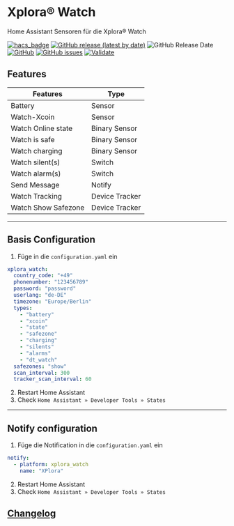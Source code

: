# Xplora® Watch

Home Assistant Sensoren für die Xplora® Watch

[![hacs_badge](https://img.shields.io/badge/HACS-Default-orange.svg)](https://github.com/custom-components/hacs)
[![GitHub release (latest by date)](https://img.shields.io/github/v/release/Ludy87/xplora_watch)](https://github.com/Ludy87/xplora_watch/releases)
![GitHub Release Date](https://img.shields.io/github/release-date/Ludy87/xplora_watch)
[![GitHub](https://img.shields.io/github/license/Ludy87/xplora_watch)](LICENSE)
[![GitHub issues](https://img.shields.io/github/issues/Ludy87/xplora_watch)](https://github.com/Ludy87/xplora_watch/issues)
[![Validate](https://github.com/Ludy87/xplora_watch/actions/workflows/validate.yaml/badge.svg)](https://github.com/Ludy87/xplora_watch/actions/workflows/validate.yaml)

## Features

Features | Type
---|---
Battery | Sensor
Watch-Xcoin | Sensor
Watch Online state | Binary Sensor
Watch is safe | Binary Sensor
Watch charging | Binary Sensor
Watch silent(s) | Switch
Watch alarm(s) | Switch
Send Message | Notify
Watch Tracking | Device Tracker
Watch Show Safezone | Device Tracker

---
## Basis Configuration

1. Füge in die `configuration.yaml` ein
```yaml
xplora_watch:
  country_code: "+49"
  phonenumber: "123456789"
  password: "password"
  userlang: "de-DE"
  timezone: "Europe/Berlin"
  types:
    - "battery"
    - "xcoin"
    - "state"
    - "safezone"
    - "charging"
    - "silents"
    - "alarms"
    - "dt_watch"
  safezones: "show"
  scan_interval: 300
  tracker_scan_interval: 60
```
2. Restart Home Assistant
3. Check `Home Assistant » Developer Tools » States`

---
## Notify configuration

1. Füge die Notification in die `configuration.yaml` ein
```yaml
notify:
  - platform: xplora_watch
    name: "XPlora"
```
2. Restart Home Assistant
3. Check `Home Assistant » Developer Tools » States`

## [Changelog](https://github.com/Ludy87/xplora_watch/blob/main/CHANGELOG.md)
